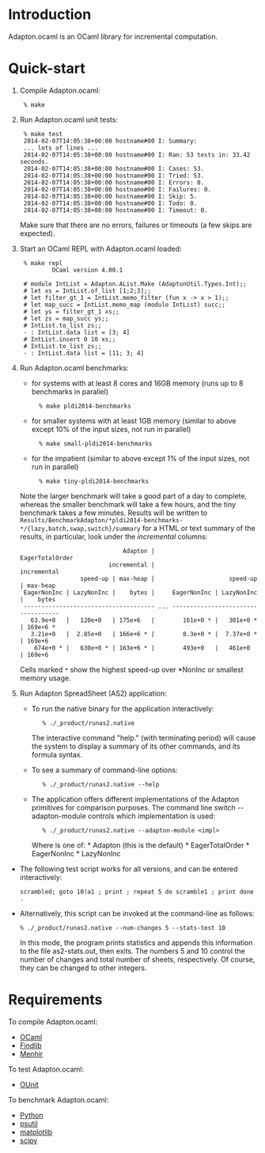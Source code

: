 Introduction
============

Adapton.ocaml is an OCaml library for incremental computation.


Quick-start
===========

1. Compile Adapton.ocaml:

        % make

2. Run Adapton.ocaml unit tests:

        % make test
        2014-02-07T14:05:38+00:00 hostname#00 I: Summary:
        ... lots of lines ...
        2014-02-07T14:05:38+00:00 hostname#00 I: Ran: 53 tests in: 33.42 seconds.
        2014-02-07T14:05:38+00:00 hostname#00 I: Cases: 53.
        2014-02-07T14:05:38+00:00 hostname#00 I: Tried: 53.
        2014-02-07T14:05:38+00:00 hostname#00 I: Errors: 0.
        2014-02-07T14:05:38+00:00 hostname#00 I: Failures: 0.
        2014-02-07T14:05:38+00:00 hostname#00 I: Skip: 5.
        2014-02-07T14:05:38+00:00 hostname#00 I: Todo: 0.
        2014-02-07T14:05:38+00:00 hostname#00 I: Timeout: 0.

    Make sure that there are no errors, failures or timeouts (a few skips are expected).

3. Start an OCaml REPL with Adapton.ocaml loaded:

        % make repl
                OCaml version 4.00.1

        # module IntList = Adapton.AList.Make (AdaptonUtil.Types.Int);;
        # let xs = IntList.of_list [1;2;3];;
        # let filter_gt_1 = IntList.memo_filter (fun x -> x > 1);;
        # let map_succ = IntList.memo_map (module IntList) succ;;
        # let ys = filter_gt_1 xs;;
        # let zs = map_succ ys;;
        # IntList.to_list zs;;
        - : IntList.data list = [3; 4]
        # IntList.insert 0 10 xs;;
        # IntList.to_list zs;;
        - : IntList.data list = [11; 3; 4]

4. Run Adapton.ocaml benchmarks:

    * for systems with at least 8 cores and 16GB memory (runs up to 8 benchmarks in parallel)

            % make pldi2014-benchmarks

    * for smaller systems with at least 1GB memory (similar to above except 10% of the input sizes, not run in parallel)

            % make small-pldi2014-benchmarks

    * for the impatient (similar to above except 1% of the input sizes, not run in parallel)

            % make tiny-pldi2014-benchmarks

    Note the larger benchmark will take a good part of a day to complete, whereas the smaller benchmark will take a few
    hours, and the tiny benchmark takes a few minutes. Results will be written to
    `Results/BenchmarkAdapton/*pldi2014-benchmarks-*/{lazy,batch,swap,switch}/summary` for a HTML or text summary of the
    results, in particular, look under the _incremental_ columns:

                                    Adapton |                         EagerTotalOrder
                                incremental |                             incremental
                        speed-up | max-heap |                     speed-up | max-heap
        EagerNonInc | LazyNonInc |    bytes |     EagerNonInc | LazyNonInc |    bytes
        ------------------------------------- ... -----------------------------------
          63.9e+0   |   120e+0   | 175e+6   |        161e+0 * |   301e+0 * | 169e+6 *
          3.21e+0   |  2.85e+0   | 166e+6 * |        8.3e+0 * |  7.37e+0 * | 169e+6
           674e+0 * |   630e+0 * | 163e+6 * |        493e+0   |   461e+0   | 169e+6

    Cells marked `*` show the highest speed-up over *NonInc or smallest memory usage.

5. Run Adapton SpreadSheet (AS2) application:

   * To run the native binary for the application interactively:

            % ./_product/runas2.native

     The interactive command "help." (with terminating period) will
     cause the system to display a summary of its other commands, and
     its formula syntax.

   * To see a summary of command-line options:

            % ./_product/runas2.native --help

   * The application offers different implementations of the Adapton
     primitives for comparison purposes. The command line switch
     --adapton-module controls which implementation is used:

            % ./_product/runas2.native --adapton-module <impl>

     Where <impl> is one of:
            * Adapton (this is the default)
            * EagerTotalOrder
            * EagerNonInc
            * LazyNonInc

  * The following test script works for all versions, and can be
    entered interactively:

        scrambled; goto 10!a1 ; print ; repeat 5 do scramble1 ; print done .

  * Alternatively, this script can be invoked at the command-line as follows:

        % ./_product/runas2.native --num-changes 5 --stats-test 10

    In this mode, the program prints statistics and appends this
    information to the file as2-stats.out, then exits.  The numbers 5
    and 10 control the number of changes and total number of sheets,
    respectively.  Of course, they can be changed to other integers.


Requirements
============

To compile Adapton.ocaml:

* [OCaml](http://ocaml.org)
* [Findlib](http://projects.camlcity.org/projects/findlib.html)
* [Menhir](http://cristal.inria.fr/~fpottier/menhir)

To test Adapton.ocaml:

* [OUnit](http://ounit.forge.ocamlcore.org)

To benchmark Adapton.ocaml:

* [Python](http://www.python.org)
* [psutil](http://code.google.com/p/psutil)
* [matplotlib](http://matplotlib.org)
* [scipy](http://www.scipy.org)
